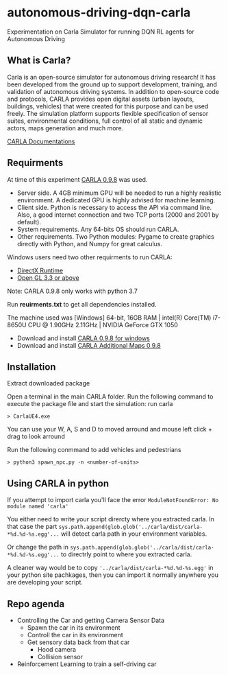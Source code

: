 # autonomous-driving-dqn-carla
Experimentation on Carla Simulator for running DQN RL agents for Autonomous Driving

## What is Carla?
Carla is an open-source simulator for autonomous driving research!
It has been developed from the ground up to support development, training, and validation of autonomous driving systems. In addition to open-source code and protocols, CARLA provides open digital assets (urban layouts, buildings, vehicles) that were created for this purpose and can be used freely. The simulation platform supports flexible specification of sensor suites, environmental conditions, full control of all static and dynamic actors, maps generation and much more.

[CARLA Documentations](https://carla.readthedocs.io/en/latest/)



## Requirments
At time of this experiment [CARLA 0.9.8](https://github.com/carla-simulator/carla/releases/tag/0.9.8) was used.

* Server side. A 4GB minimum GPU will be needed to run a highly realistic environment. A dedicated GPU is highly advised for machine learning.
* Client side. Python is necessary to access the API via command line. Also, a good internet connection and two TCP ports (2000 and 2001 by default).
* System requirements. Any 64-bits OS should run CARLA.
* Other requirements. Two Python modules: Pygame to create graphics directly with Python, and Numpy for great calculus.

Windows users need two other requirments to run CARLA:
* [DirectX Runtime](https://www.microsoft.com/en-us/download/details.aspx?id=35)
* [Open GL 3.3 or above](https://developer.nvidia.com/opengl-driver)

Note: CARLA 0.9.8 only works with python 3.7

Run **reuirments.txt** to get all dependencies installed.

The machine used was [Windows] 64-bit, 16GB RAM | intel(R) Core(TM) i7-8650U CPU @ 1.90GHz 2.11GHz | NVIDIA GeForce GTX 1050
* Download and install [CARLA 0.9.8 for windows](https://carla-releases.s3.eu-west-3.amazonaws.com/Windows/CARLA_0.9.8.zip)
* Download and install [CARLA Additional Maps 0.9.8](https://carla-releases.s3.eu-west-3.amazonaws.com/Windows/AdditionalMaps_0.9.8.zip)

## Installation
Extract downloaded package

Open a terminal in the main CARLA folder. Run the following command to execute the package file and start the simulation:
run carla
```
> CarlaUE4.exe
```
You can use your W, A, S and D to moved arround and mouse left click + drag to look arround

Run the following conmmand to add vehicles and pedestrians

```
> python3 spawn_npc.py -n <number-of-units>
```

## Using CARLA in python

If you attempt to import carla you'll face the error ```ModuleNotFoundError: No module named 'carla'```

You either need to write your script dirercty where you extracted carla. In that case the part ```sys.path.append(glob.glob('../carla/dist/carla-*%d.%d-%s.egg'...``` will detect carla path in your environment variables.

Or change the path in ```sys.path.append(glob.glob('../carla/dist/carla-*%d.%d-%s.egg'...``` to directrly point to where you extracted carla.

A cleaner way would be to copy ```'../carla/dist/carla-*%d.%d-%s.egg'``` in your python site pachkages, then you can import it normally anywhere you are developing your script.


## Repo agenda
* Controlling the Car and getting Camera Sensor Data
	* Spawn the car in its environment
	* Controll the car in its environment
	* Get sensory data back from that car
		* Hood camera
		* Collision sensor
* Reinforcement Learning to train a self-driving car